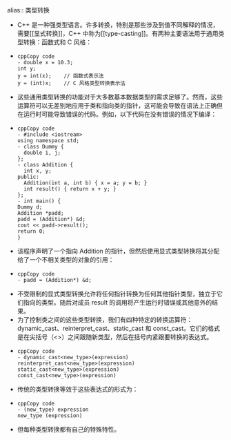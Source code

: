 alias:: 类型转换

- C++ 是一种强类型语言。许多转换，特别是那些涉及到值不同解释的情况，需要[[显式转换]]，C++ 中称为[[type-casting]]。有两种主要语法用于通用类型转换：函数式和 C 风格：
- ```
  cppCopy code
  - double x = 10.3;
  int y;
  y = int(x);    // 函数式表示法
  y = (int)x;    // C 风格类型转换表示法
  ```
- 这些通用类型转换的功能对于大多数基本数据类型的需求足够了。然而，这些运算符可以无差别地应用于类和指向类的指针，这可能会导致在语法上正确但在运行时可能导致错误的代码。例如，以下代码在没有错误的情况下编译：
- ```
  cppCopy code
  - #include <iostream>
  using namespace std;
  - class Dummy {
    double i, j;
  };
  - class Addition {
    int x, y;
  public:
    Addition(int a, int b) { x = a; y = b; }
    int result() { return x + y; }
  };
  - int main() {
  Dummy d;
  Addition *padd;
  padd = (Addition*) &d;
  cout << padd->result();
  return 0;
  }
  ```
- 该程序声明了一个指向 Addition 的指针，但然后使用显式类型转换将其分配给了一个不相关类型的对象的引用：
- ```
  cppCopy code
  - padd = (Addition*) &d;
  ```
- 不受限制的显式类型转换允许将任何指针转换为任何其他指针类型，独立于它们指向的类型。随后对成员 result 的调用将产生运行时错误或其他意外的结果。
- 为了控制类之间的这些类型转换，我们有四种特定的转换运算符：dynamic_cast、reinterpret_cast、static_cast 和 const_cast。它们的格式是在尖括号（<>）之间跟随新类型，然后在括号内紧跟要转换的表达式。
- ```
  cppCopy code
  - dynamic_cast<new_type>(expression)
  reinterpret_cast<new_type>(expression)
  static_cast<new_type>(expression)
  const_cast<new_type>(expression)
  ```
- 传统的类型转换等效于这些表达式的形式为：
- ```
  cppCopy code
  - (new_type) expression
  new_type (expression)
  ```
- 但每种类型转换都有自己的特殊特性。